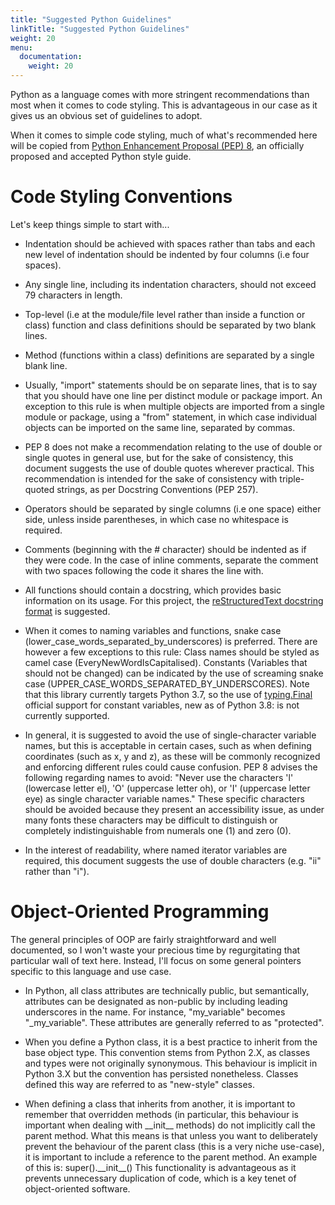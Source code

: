 ```yaml
---
title: "Suggested Python Guidelines"
linkTitle: "Suggested Python Guidelines"
weight: 20
menu:
  documentation:
    weight: 20
---
```


Python as a language comes with more stringent recommendations than most when it comes to code styling. This is advantageous in our case as it gives us an obvious set of guidelines to adopt.

When it comes to simple code styling, much of what's recommended here will be copied from [Python Enhancement Proposal (PEP) 8](https://www.python.org/dev/peps/pep-0008/), an officially proposed and accepted Python style guide.

# Code Styling Conventions

Let's keep things simple to start with...

* Indentation should be achieved with spaces rather than tabs and each new level of indentation should be indented by four columns (i.e four spaces).

* Any single line, including its indentation characters, should not exceed 79 characters in length.

* Top-level (i.e at the module/file level rather than inside a function or class) function and class definitions should be separated by two blank lines.

* Method (functions within a class) definitions are separated by a single blank line.

* Usually, "import" statements should be on separate lines, that is to say that you should have one line per distinct module or package import. An exception to this rule is when multiple objects are imported from a single module or package, using a "from" statement, in which case individual objects can be imported on the same line, separated by commas.

* PEP 8 does not make a recommendation relating to the use of double or single quotes in general use, but for the sake of consistency, this document suggests the use of double quotes wherever practical. This recommendation is intended for the sake of consistency with triple-quoted strings, as per Docstring Conventions (PEP 257).

* Operators should be separated by single columns (i.e one space) either side, unless inside parentheses, in which case no whitespace is required.

* Comments (beginning with the # character) should be indented as if they were code. In the case of inline comments, separate the comment with two spaces following the code it shares the line with.

* All functions should contain a docstring, which provides basic information on its usage. For this project, the [reStructuredText docstring format](https://www.python.org/dev/peps/pep-0287/) is suggested.

* When it comes to naming variables and functions, snake case (lower\_case\_words\_separated\_by\_underscores) is preferred. There are however a few exceptions to this rule:
Class names should be styled as camel case (EveryNewWordIsCapitalised).
Constants (Variables that should not be changed) can be indicated by the use of screaming snake case (UPPER\_CASE\_WORDS\_SEPARATED\_BY\_UNDERSCORES). Note that this library currently targets Python 3.7, so the use of [typing.Final](https://www.python.org/dev/peps/pep-0591/) official support for constant variables, new as of Python 3.8:  is not currently supported.

* In general, it is suggested to avoid the use of single-character variable names, but this is acceptable in certain cases, such as when defining coordinates (such as x, y and z), as these will be commonly recognized and enforcing different rules could cause confusion.
PEP 8 advises the following regarding names to avoid:
"Never use the characters 'l' (lowercase letter el), 'O' (uppercase letter oh), or 'I' (uppercase letter eye) as single character variable names."
These specific characters should be avoided because they present an accessibility issue, as under many fonts these characters may be difficult to distinguish or completely indistinguishable from numerals one (1) and zero (0).

* In the interest of readability, where named iterator variables are required, this document suggests the use of double characters (e.g. "ii" rather than "i").

# Object-Oriented Programming

The general principles of OOP are fairly straightforward and well documented, so I won't waste your precious time by regurgitating that particular wall of text here. Instead, I'll focus on some general pointers specific to this language and use case.

* In Python, all class attributes are technically public, but semantically, attributes can be designated as non-public by including leading underscores in the name. For instance, "my\_variable" becomes "\_my\_variable". These attributes are generally referred to as "protected".

* When you define a Python class, it is a best practice to inherit from the base object type. This convention stems from Python 2.X, as classes and types were not originally synonymous. This behaviour is implicit in Python 3.X but the convention has persisted nonetheless. Classes defined this way are referred to as "new-style" classes.

* When defining a class that inherits from another, it is important to remember that overridden methods (in particular, this behaviour is important when dealing with \_\_init\_\_ methods) do not implicitly call the parent method. What this means is that unless you want to deliberately prevent the behaviour of the parent class (this is a very niche use-case), it is important to include a reference to the parent method. An example of this is: super().\_\_init\_\_()
This functionality is advantageous as it prevents unnecessary duplication of code, which is a key tenet of object-oriented software.

